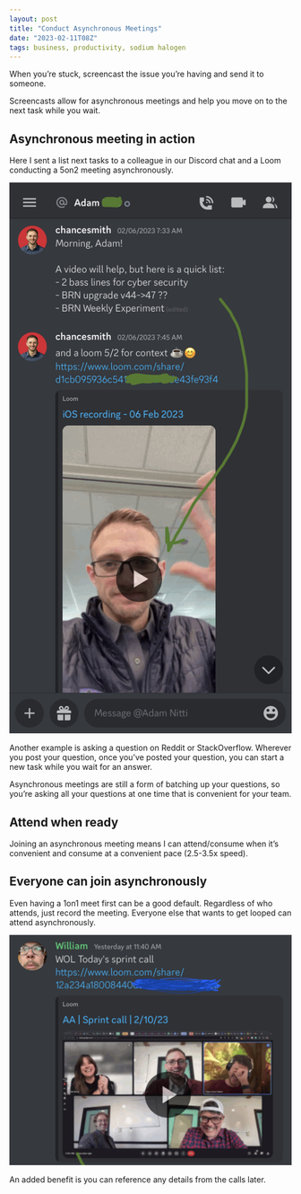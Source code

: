 ```yaml
---
layout: post
title: "Conduct Asynchronous Meetings"
date: "2023-02-11T08Z"
tags: business, productivity, sodium halogen
---
```


When you’re stuck, screencast the issue you’re having and send it to someone.

Screencasts allow for asynchronous meetings and help you move on to the next task while you wait.

## Asynchronous meeting in action
Here I sent a list next tasks to a colleague in our Discord chat and a Loom conducting a 5on2 meeting asynchronously.

![loom link in discord](./loom-link-in-discord.jpeg)

Another example is asking a question on Reddit or StackOverflow. Wherever you post your question, once you’ve posted your question, you can start a new task while you wait for an answer.

Asynchronous meetings are still a form of batching up your questions, so you’re asking all your questions at one time that is convenient for your team.

## Attend when ready
Joining an asynchronous meeting means I can attend/consume when it’s convenient and consume at a convenient pace (2.5-3.5x speed).

## Everyone can join asynchronously
Even having a 1on1 meet first can be a good default. Regardless of who attends, just record the meeting. Everyone else that wants to get looped can attend asynchronously.

![group call](./group-call.jpeg)

An added benefit is you can reference any details from the calls later.